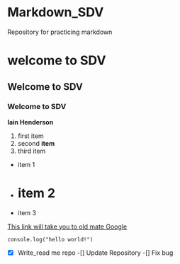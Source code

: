 # Markdown_SDV
Repository for practicing markdown
# welcome to SDV

## Welcome to SDV

### Welcome to SDV

**Iain Henderson**

1. first item
2. second **item**
3. third item

- item 1
- # item 2
- item 3

[This link will take you to old mate Google](https://www.google.com/)

`console.log("hello world!")`

-[x] Write_read me repo
-[] Update Repository
-[] Fix bug

